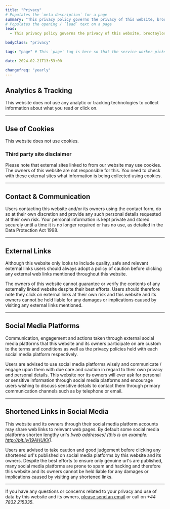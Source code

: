 ```yaml
---
title: "Privacy"
# Populates the `meta description` for a page
summary: "This privacy policy governs the privacy of this website, brootaylor.com, and its users who choose to use it."
# Populates the opening / `lead` text on a page
lead:
  - This privacy policy governs the privacy of this website, brootaylor.com, and its users who choose to use it.

bodyClass: "privacy"

tags: "page" # This `page` tag is here so that the service worker picks them up. These pages are picked up in the `mainnav` or `footernav` loops

date: 2024-02-21T13:53:00

changefreq: "yearly"
---
```


## Analytics & Tracking

This website does not use any analytic or tracking technologies to collect information about what you read or click on.

---

## Use of Cookies

This website does not use cookies.

### Third party site disclaimer

Please note that external sites linked to from our website may use cookies. The owners of this website are not responsible for this. You need to check with these external sites what information is being collected using cookies.

---

## Contact & Communication

Users contacting this website and/or its owners using the contact form, do so at their own discretion and provide any such personal details requested at their own risk. Your personal information is kept private and stored securely until a time it is no longer required or has no use, as detailed in the Data Protection Act 1998.

---

## External Links

Although this website only looks to include quality, safe and relevant external links users should always adopt a policy of caution before clicking any external web links mentioned throughout this website.

The owners of this website cannot guarantee or verify the contents of any externally linked website despite their best efforts. Users should therefore note they click on external links at their own risk and this website and its owners cannot be held liable for any damages or implications caused by visiting any external links mentioned.

---

## Social Media Platforms

Communication, engagement and actions taken through external social media platforms that this website and its owners participate on are custom to the terms and conditions as well as the privacy policies held with each social media platform respectively.

Users are advised to use social media platforms wisely and communicate / engage upon them with due care and caution in regard to their own privacy and personal details. This website nor its owners will ever ask for personal or sensitive information through social media platforms and encourage users wishing to discuss sensitive details to contact them through primary communication channels such as by telephone or email.

---

## Shortened Links in Social Media

This website and its owners through their social media platform accounts may share web links to relevant web pages. By default some social media platforms shorten lengthy url's *[web addresses] (this is an example: http://bit.ly/19AHUKX)*.

Users are advised to take caution and good judgement before clicking any shortened url's published on social media platforms by this website and its owners. Despite the best efforts to ensure only genuine url's are published, many social media platforms are prone to spam and hacking and therefore this website and its owners cannot be held liable for any damages or implications caused by visiting any shortened links.

---

If you have any questions or concerns related to your privacy and use of data by this website and its owners, [please send an email](/contact) or call on *+44 7832 215335*.
